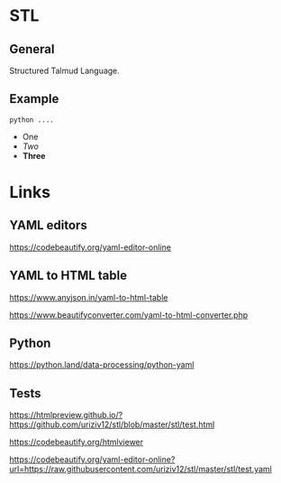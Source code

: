 # STL

## General
Structured Talmud Language.

## Example
```commandline
python ....
```

* One
* *Two*
* **Three**


# Links

## YAML editors
https://codebeautify.org/yaml-editor-online

## YAML to HTML table
https://www.anyjson.in/yaml-to-html-table

https://www.beautifyconverter.com/yaml-to-html-converter.php

## Python
https://python.land/data-processing/python-yaml

## Tests
https://htmlpreview.github.io/?https://github.com/uriziv12/stl/blob/master/stl/test.html

https://codebeautify.org/htmlviewer

https://codebeautify.org/yaml-editor-online?url=https://raw.githubusercontent.com/uriziv12/stl/master/stl/test.yaml